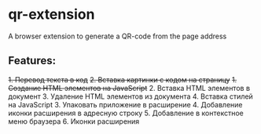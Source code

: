 # qr-extension

A browser extension to generate a QR-code from the page address

## Features:

~~1. Перевод текста в код~~
~~2. Вставка картинки с кодом на страницу~~
   ~~1. Создание HTML элементов на JavaScript~~
   2. Вставка HTML элементов в документ
   3. Удаление HTML элементов из документа
	4. Вставка стилей на JavaScript
3. Упаковать приложение в расширение
4. Добавление иконки расширения в адресную строку
5. Добавление в контекстное меню браузера
6. Иконки расширения
